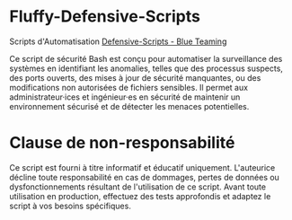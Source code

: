 # Fluffy-Defensive-Scripts
Scripts d'Automatisation [Defensive-Scripts - Blue Teaming](https://www.checkpoint.com/fr/cyber-hub/cyber-security/what-is-a-blue-team/)

Ce script de sécurité Bash est conçu pour automatiser la surveillance des systèmes en identifiant les anomalies, telles que des processus suspects, des ports ouverts, des mises à jour de sécurité manquantes, ou des modifications non autorisées de fichiers sensibles. Il permet aux administrateur·ices et ingénieur·es en sécurité de maintenir un environnement sécurisé et de détecter les menaces potentielles.

# Clause de non-responsabilité
Ce script est fourni à titre informatif et éducatif uniquement. L'auteurice décline toute responsabilité en cas de dommages, pertes de données ou dysfonctionnements résultant de l'utilisation de ce script. Avant toute utilisation en production, effectuez des tests approfondis et adaptez le script à vos besoins spécifiques.